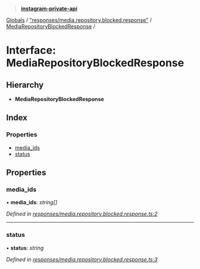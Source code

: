 > **[instagram-private-api](../README.md)**

[Globals](../README.md) / ["responses/media.repository.blocked.response"](../modules/_responses_media_repository_blocked_response_.md) / [MediaRepositoryBlockedResponse](_responses_media_repository_blocked_response_.mediarepositoryblockedresponse.md) /

# Interface: MediaRepositoryBlockedResponse

## Hierarchy

* **MediaRepositoryBlockedResponse**

## Index

### Properties

* [media_ids](_responses_media_repository_blocked_response_.mediarepositoryblockedresponse.md#media_ids)
* [status](_responses_media_repository_blocked_response_.mediarepositoryblockedresponse.md#status)

## Properties

###  media_ids

• **media_ids**: *string[]*

*Defined in [responses/media.repository.blocked.response.ts:2](https://github.com/dilame/instagram-private-api/blob/e9c516c/src/responses/media.repository.blocked.response.ts#L2)*

___

###  status

• **status**: *string*

*Defined in [responses/media.repository.blocked.response.ts:3](https://github.com/dilame/instagram-private-api/blob/e9c516c/src/responses/media.repository.blocked.response.ts#L3)*